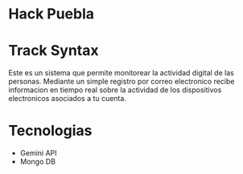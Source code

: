 # Hack Puebla

# Track Syntax
Este es un sistema que permite monitorear la actividad digital de las personas.
Mediante un simple registro por correo electronico recibe informacion en tiempo
real sobre la actividad de los dispositivos electronicos asociados a tu cuenta.

# Tecnologias
- Gemini API
- Mongo DB